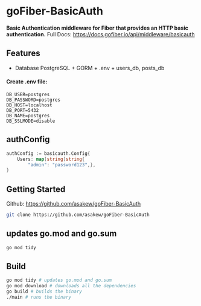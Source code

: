 # goFiber-BasicAuth
**Basic Authentication middleware for Fiber that provides an HTTP basic authentication.**
Full Docs: https://docs.gofiber.io/api/middleware/basicauth

## Features
* Database PostgreSQL + GORM + .env + users_db, posts_db 
#### Create .env file:
```ENV
DB_USER=postgres
DB_PASSWORD=postgres
DB_HOST=localhost
DB_PORT=5432
DB_NAME=postgres
DB_SSLMODE=disable
```

## authConfig
```go
authConfig := basicauth.Config{
	Users: map[string]string{
		"admin": "password123",},
}
```

## Getting Started
Github: https://github.com/asakew/goFiber-BasicAuth
```bash
git clone https://github.com/asakew/goFiber-BasicAuth
```

## updates go.mod and go.sum
```bash
go mod tidy
```

## Build
```bash
go mod tidy # updates go.mod and go.sum
go mod download # downloads all the dependencies
go build # builds the binary
./main # runs the binary
```